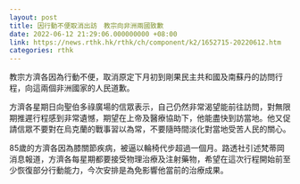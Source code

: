 ```yaml
---
layout: post
title: 因行動不便取消出訪　教宗向非洲兩國致歉
date: 2022-06-12 21:29:06.000000000 +08:00
link: https://news.rthk.hk/rthk/ch/component/k2/1652715-20220612.htm
categories: rthk
---
```


教宗方濟各因為行動不便，取消原定下月初到剛果民主共和國及南蘇丹的訪問行程，向這兩個非洲國家的人民道歉。

方濟各星期日向聖伯多祿廣場的信眾表示，自己仍然非常渴望能前往訪問，對無限期推遲行程感到非常遺憾，期望在上帝及醫療協助下，他能盡快到訪當地。他又促請信眾不要對在烏克蘭的戰事習以為常，不要隨時間淡化對當地受苦人民的關心。

85歲的方濟各因為膝關節疾病，被逼以輪椅代步超過一個月。路透社引述梵蒂岡消息報道，方濟各每星期都要接受物理治療及注射藥物，希望在這次行程開始前至少恢復部分行動能力，今次安排是為免影響他當前的治療成果。
